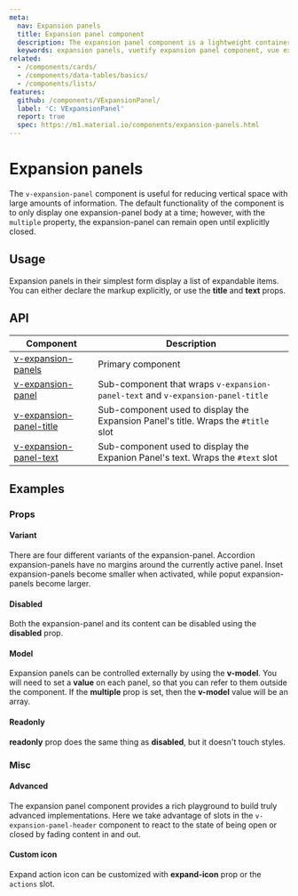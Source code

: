 ```yaml
---
meta:
  nav: Expansion panels
  title: Expansion panel component
  description: The expansion panel component is a lightweight container that hides information behind expandable and contractable containers.
  keywords: expansion panels, vuetify expansion panel component, vue expansion panel component
related:
  - /components/cards/
  - /components/data-tables/basics/
  - /components/lists/
features:
  github: /components/VExpansionPanel/
  label: 'C: VExpansionPanel'
  report: true
  spec: https://m1.material.io/components/expansion-panels.html
---
```


# Expansion panels

The `v-expansion-panel` component is useful for reducing vertical space with large amounts of information. The default functionality of the component is to only display one expansion-panel body at a time; however, with the `multiple` property, the expansion-panel can remain open until explicitly closed.

<!-- ![expansion-panels Entry](https://cdn.vuetifyjs.com/docs/images/components-temp/v-expansion-panels/v-expansion-panels-entry.png) -->

<page-features />

## Usage

Expansion panels in their simplest form display a list of expandable items. You can either declare the markup explicitly, or use the **title** and **text** props.

<usage name="v-expansion-panels" />

<entry />

## API

| Component | Description |
| - | - |
| [v-expansion-panels](/api/v-expansion-panels/) | Primary component |
| [v-expansion-panel](/api/v-expansion-panel/) | Sub-component that wraps `v-expansion-panel-text` and `v-expansion-panel-title` |
| [v-expansion-panel-title](/api/v-expansion-panel-title/) | Sub-component used to display the Expansion Panel's title. Wraps the `#title` slot |
| [v-expansion-panel-text](/api/v-expansion-panel-text/) | Sub-component used to display the Expanion Panel's text. Wraps the `#text` slot |

<api-inline hide-links />

## Examples

### Props

#### Variant

There are four different variants of the expansion-panel. Accordion expansion-panels have no margins around the currently active panel. Inset expansion-panels become smaller when activated, while poput expansion-panels become larger.

<example file="v-expansion-panels/prop-variant" />

#### Disabled

Both the expansion-panel and its content can be disabled using the **disabled** prop.

<example file="v-expansion-panels/prop-disabled" />

<!-- #### Focusable

The expansion-panel headers can be made focusable with the prop **focusable**.

<example file="v-expansion-panels/prop-focusable" /> -->

#### Model

Expansion panels can be controlled externally by using the **v-model**. You will need to set a **value** on each panel, so that you can refer to them outside the component. If the **multiple** prop is set, then the **v-model** value will be an array.

<example file="v-expansion-panels/prop-model" />

#### Readonly

**readonly** prop does the same thing as **disabled**, but it doesn't touch styles.

<example file="v-expansion-panels/prop-readonly" />

### Misc

#### Advanced

The expansion panel component provides a rich playground to build truly advanced implementations. Here we take advantage of slots in the `v-expansion-panel-header` component to react to the state of being open or closed by fading content in and out.

<example file="v-expansion-panels/misc-advanced" />

#### Custom icon

Expand action icon can be customized with **expand-icon** prop or the `actions` slot.

<example file="v-expansion-panels/misc-custom-icons" />
